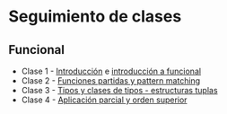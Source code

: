 # Seguimiento de clases

## Funcional

* Clase 1 - [Introducción](https://github.com/pdep-utn/sabados-tarde/blob/master/seguimiento/2019/intro.md) e [introducción a funcional](https://github.com/pdep-utn/sabados-tarde/blob/master/seguimiento/2019/funcional/clase-1.md)
* Clase 2 - [Funciones partidas y pattern matching](https://github.com/pdep-utn/sabados-tarde/blob/master/seguimiento/2019/funcional/clase-2.md)
* Clase 3 - [Tipos y clases de tipos - estructuras tuplas](https://github.com/pdep-utn/sabados-tarde/blob/master/seguimiento/2019/funcional/clase-3.md)
* Clase 4 - [Aplicación parcial y orden superior](https://github.com/pdep-utn/sabados-tarde/blob/master/seguimiento/2019/funcional/clase-4.md)
